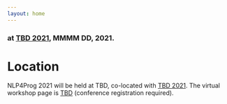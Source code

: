 ```yaml
---
layout: home
---
```


### at [TBD 2021](https://acl2020.org/), MMMM DD, 2021.  

# Location 
NLP4Prog 2021 will be held at TBD, co-located with [TBD 2021](https://acl2020.org/). The virtual workshop page is [TBD](https://virtual.acl2020.org/workshop_W11.html) (conference registration required).

